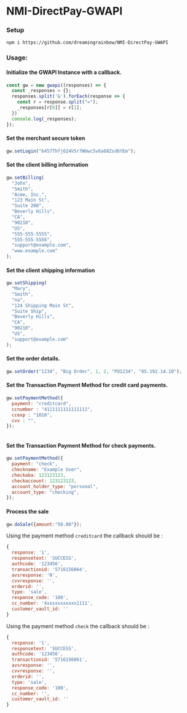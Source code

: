 # NMI-DirectPay-GWAPI #
### Setup ###
`npm i https://github.com/dreamingrainbow/NMI-DirectPay-GWAPI`

### Usage: ###

#### Initialize the GWAPI Instance with a callback. ####
```JavaScript
const gw = new gwapi((responses) => {
  const _responses = {};
  responses.split('&').forEach(response => {
    const r = response.split("=");
    _responses[r[0]] = r[1];
  })
  console.log(_responses);
});
```

#### Set the merchant secure token ####
```JavaScript
gw.setLogin("6457Thfj624V5r7WUwc5v6a68Zsd6YEm");
```

#### Set the client billing information ####
```JavaScript
gw.setBilling(
  "John",
  "Smith",
  "Acme, Inc.",
  "123 Main St",
  "Suite 200",
  "Beverly Hills",
  "CA",
  "90210",
  "US",
  "555-555-5555",
  "555-555-5556",
  "support@example.com",
  "www.example.com"
);
```

#### Set the client shipping information ####
```JavaScript
gw.setShipping(
  "Mary",
  "Smith",
  "na",
  "124 Shipping Main St",
  "Suite Ship",
  "Beverly Hills",
  "CA",
  "90210",
  "US",
  "support@example.com"
);
```

#### Set the order details. ####
```JavaScript
gw.setOrder("1234", "Big Order", 1, 2, "PO1234", "65.192.14.10");
```
#### Set the Transaction Payment Method for credit card payments.  ####
```JavaScript
gw.setPaymentMethod({
  payment: "creditcard",
  ccnumber : "4111111111111111",
  ccexp : "1010",
  cvv : "",
});
    
```

#### Set the Transaction Payment Method for check payments.  ####
```JavaScript
gw.setPaymentMethod({
  payment: "check",
  checkname: "Example User",
  checkaba: 123123123,
  checkaccount: 123123123,
  account_holder_type: "personal",
  account_type: "checking",
}); 
```

#### Process the sale ####
```JavaScript
gw.doSale({amount:"50.00"});
```

Using the payment method `creditcard` the callback should be :

```JavaScript
{
  response: '1',
  responsetext: 'SUCCESS',
  authcode: '123456',
  transactionid: '5716156064',
  avsresponse: 'N',
  cvvresponse: '',
  orderid: '',
  type: 'sale',
  response_code: '100',
  cc_number: '4xxxxxxxxxxx1111',
  customer_vault_id: ''
}
```

Using the payment method `check` the callback should be :

```JavaScript
{
  response: '1',
  responsetext: 'SUCCESS',
  authcode: '123456',
  transactionid: '5716156061',
  avsresponse: '',
  cvvresponse: '',
  orderid: '',
  type: 'sale',
  response_code: '100',
  cc_number: '',
  customer_vault_id: ''
}
```